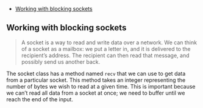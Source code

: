 
<!-- TOC -->
  * [Working with blocking sockets](#working-with-blocking-sockets)
<!-- TOC -->

## Working with blocking sockets
> A socket is a way to read and write data over a network.
> We can think of a socket as a mailbox: we put a letter in,
> and it is delivered to the recipient’s address.
> The recipient can then read that message, and possibly send us another back.

The socket class has a method named `recv` that we can use to get data 
from a particular socket.
This method takes an integer representing the number of bytes we wish to read at a 
given time.
This is important because we can’t read all data from a socket at once;
we need to buffer until we reach the end of the input.
